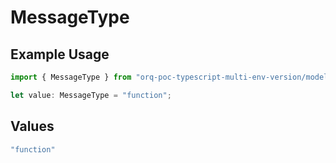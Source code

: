 # MessageType

## Example Usage

```typescript
import { MessageType } from "orq-poc-typescript-multi-env-version/models/operations";

let value: MessageType = "function";
```

## Values

```typescript
"function"
```